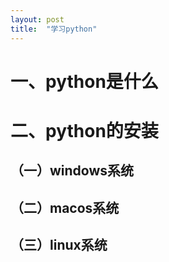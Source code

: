 ```yaml
---
layout: post
title:  "学习python"
---
```


# 一、python是什么

# 二、python的安装

## （一）windows系统

## （二）macos系统

## （三）linux系统
